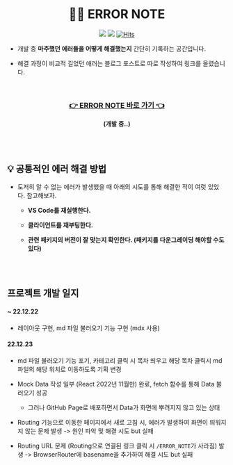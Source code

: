<div align="center">

# 🚨📒 ERROR NOTE

<img src="https://img.shields.io/badge/since-2022.11-grey"></a>
<img src="https://img.shields.io/badge/author-SangYoonLee-yellow"></a>
[![Hits](https://hits.seeyoufarm.com/api/count/incr/badge.svg?url=https%3A%2F%2Fgithub.com%2FSangYoonLee1231%2FERROR_NOTE&count_bg=%2379C83D&title_bg=%23555555&icon=&icon_color=%23E7E7E7&title=hits&edge_flat=false)](https://hits.seeyoufarm.com)

</div>

- 개발 중 <strong>마주했던 에러들을 어떻게 해결했는지</strong> 간단히 기록하는 공간입니다.

- 해결 과정이 비교적 길었던 애러는 블로그 포스트로 따로 작성하여 링크를 올렸습니다.

<br/>

<div align="center">

<h3><a href="https://sangyoonlee1231.github.io/ERROR_NOTE/">👉 ERROR NOTE 바로 가기 👈</a></h3>

<strong>(개발 중..)</strong>

</div>

<br/><br/>

## 💡 공통적인 에러 해결 방법

- 도저히 알 수 없는 에러가 발생했을 때 아래의 시도를 통해 해결한 적이 여럿 있었다. 참고해보자.
 
  - <strong>VS Code를 재실행한다.</strong>

  - <strong>클라이언트를 재부팅한다.</strong>

  - <strong>관련 패키지의 버전이 잘 맞는지 확인한다. (패키지를 다운그레이딩 해야할 수도 있다)</strong>

<br/><br/>

## 프로젝트 개발 일지

#### ~ 22.12.22

- 레이아웃 구현, md 파일 불러오기 기능 구현 (mdx 사용)

#### 22.12.23

- md 파일 불러오기 기능 포기, 카테고리 클릭 시 목차 띄우고 해당 목차 클릭시 md 파일의 해당 위치로 이동하도록 기획 변경

- Mock Data 작성 일부 (React 2022년 11월만) 완료, fetch 함수를 통해 Data 불러오기 성공

  - 그러나 GitHub Page로 배포하면서 Data가 화면에 뿌려지지 않고 있는 상태

- Routing 기능으로 이동한 페이지에서 새로 고침 시, 에러가 발생하여 화면이 띄워지지 않는 문제 발생 -> 원인 파악 및 해결 시도 but 실패

- Routing URL 문제 (Routing으로 연결된 링크 클릭 시 <code>/ERROR_NOTE</code>가 사라짐) 발생 -> BrowserRouter에 basename을 추가하여 해결 시도 but 실패
